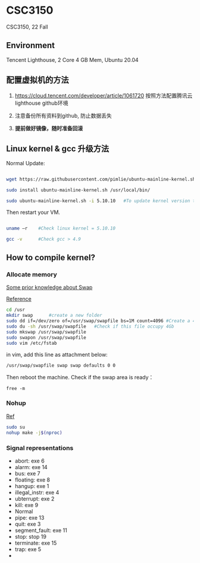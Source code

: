 # CSC3150
CSC3150, 22 Fall

## Environment

Tencent Lighthouse, 2 Core 4 GB Mem, Ubuntu 20.04

## 配置虚拟机的方法

1. https://cloud.tencent.com/developer/article/1061720 按照方法配置腾讯云lighthouse github环境

2. 注意备份所有资料到github, 防止数据丢失

3. **提前做好镜像，随时准备回滚**

## Linux kernel & gcc 升级方法

Normal Update:

```bash

wget https://raw.githubusercontent.com/pimlie/ubuntu-mainline-kernel.sh/master/ubuntu-mainline-kernel.sh

sudo install ubuntu-mainline-kernel.sh /usr/local/bin/

sudo ubuntu-mainline-kernel.sh -i 5.10.10   #To update kernel version to 5.10.10

```

Then restart your VM.

```bash

uname –r    #Check linux kernel = 5.10.10

gcc -v      #Check gcc > 4.9

```

## How to compile kernel?

### Allocate memory
[Some prior knowledge about Swap](https://www.cnblogs.com/ultranms/p/9254160.html)   

[Reference](https://cloud.tencent.com/developer/article/1704157)

```bash
cd /usr     
mkdir swap      #create a new folder
sudo dd if=/dev/zero of=/usr/swap/swapfile bs=1M count=4096 #Create a 4-GB memory space fo;e
sudo du -sh /usr/swap/swapfile   #Check if this file occupy 4Gb
sudo mkswap /usr/swap/swapfile
sudo swapon /usr/swap/swapfile
sudo vim /etc/fstab
```

in vim, add this line as attachment below:

```
/usr/swap/swapfile swap swap defaults 0 0
```

Then reboot the machine.
Check if the swap area is ready：

```
free -m
```
### Nohup
[Ref](https://www.runoob.com/linux/linux-comm-nohup.html)

```bash
sudo su
nohup make -j$(nproc)
```

### Signal representations

- abort: exe 6
- alarm: exe 14
- bus: exe 7
- floating: exe 8
- hangup: exe 1
- illegal_instr: exe 4
- ubterrupt: exe 2
- kill: exe 9
- Normal
- pipe: exe 13
- quit: exe 3
- segment_fault: exe 11
- stop: stop 19
- terminate: exe 15
- trap: exe 5
- 



